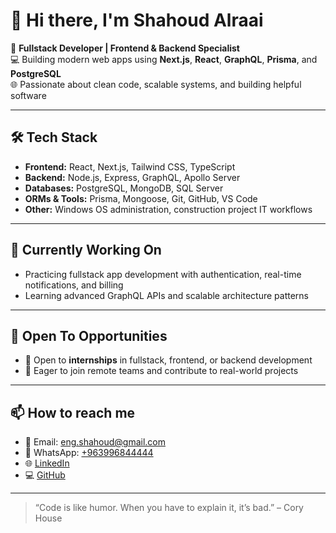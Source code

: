 # 👋 Hi there, I'm Shahoud Alraai

🎯 **Fullstack Developer | Frontend & Backend Specialist**  
💻 Building modern web apps using **Next.js**, **React**, **GraphQL**, **Prisma**, and **PostgreSQL**  
🌐 Passionate about clean code, scalable systems, and building helpful software

---

## 🛠️ Tech Stack
- **Frontend:** React, Next.js, Tailwind CSS, TypeScript
- **Backend:** Node.js, Express, GraphQL, Apollo Server
- **Databases:** PostgreSQL, MongoDB, SQL Server
- **ORMs & Tools:** Prisma, Mongoose, Git, GitHub, VS Code
- **Other:** Windows OS administration, construction project IT workflows

---

## 🚀 Currently Working On
- Practicing fullstack app development with authentication, real-time notifications, and billing
- Learning advanced GraphQL APIs and scalable architecture patterns

---

## 🤝 Open To Opportunities
- 💼 Open to **internships** in fullstack, frontend, or backend development
- 🤝 Eager to join remote teams and contribute to real-world projects

---

## 📫 How to reach me
- 📧 Email: eng.shahoud@gmail.com  
- 💬 WhatsApp: [+963996844444](https://wa.me/963996844444)  
- 🌐 [LinkedIn](https://www.linkedin.com/in/shahoud-raai/)  
- 💻 [GitHub](https://github.com/shahoud)

---

> “Code is like humor. When you have to explain it, it’s bad.” – Cory House

